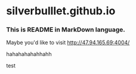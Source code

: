 # silverbulllet.github.io

### This is README in MarkDown language. 

Maybe you'd like to visit http://47.94.165.69:4004/


hahahahahahhahh


test